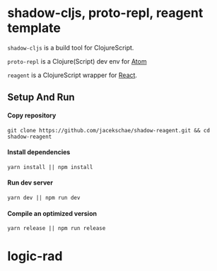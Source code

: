# shadow-cljs, proto-repl, reagent template

`shadow-cljs` is a build tool for ClojureScript.

`proto-repl` is a Clojure(Script) dev env for [Atom](https://atom.io/)

`reagent` is a ClojureScript wrapper for [React](https://reactjs.org/).

## Setup And Run
#### Copy repository
```shell
git clone https://github.com/jacekschae/shadow-reagent.git && cd shadow-reagent
```

#### Install dependencies
```shell
yarn install || npm install
```

#### Run dev server
```shell
yarn dev || npm run dev
```

#### Compile an optimized version

```shell
yarn release || npm run release
```

# logic-rad
